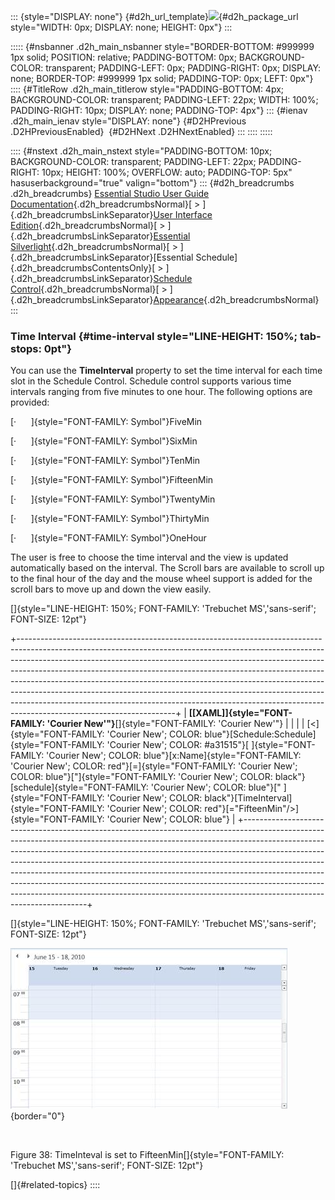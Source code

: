 ::: {style="DISPLAY: none"}
[](ms-xhelp:///?Id=d2h_url_template){#d2h_url_template}![](!package_url!){#d2h_package_url style="WIDTH: 0px; DISPLAY: none; HEIGHT: 0px"}
:::

::::: {#nsbanner .d2h_main_nsbanner style="BORDER-BOTTOM: #999999 1px solid; POSITION: relative; PADDING-BOTTOM: 0px; BACKGROUND-COLOR: transparent; PADDING-LEFT: 0px; PADDING-RIGHT: 0px; DISPLAY: none; BORDER-TOP: #999999 1px solid; PADDING-TOP: 0px; LEFT: 0px"}
:::: {#TitleRow .d2h_main_titlerow style="PADDING-BOTTOM: 4px; BACKGROUND-COLOR: transparent; PADDING-LEFT: 22px; WIDTH: 100%; PADDING-RIGHT: 10px; DISPLAY: none; PADDING-TOP: 4px"}
::: {#ienav .d2h_main_ienav style="DISPLAY: none"}
[](ms-xhelp:///?Id=940665fe-ec57-4140-9c1b-3a5672764fe8){#D2HPrevious .D2HPreviousEnabled}  [](ms-xhelp:///?Id=797c4db4-b740-4e3c-ab0d-e5ac5e3d00bf){#D2HNext .D2HNextEnabled}
:::
::::
:::::

:::: {#nstext .d2h_main_nstext style="PADDING-BOTTOM: 10px; BACKGROUND-COLOR: transparent; PADDING-LEFT: 22px; PADDING-RIGHT: 10px; HEIGHT: 100%; OVERFLOW: auto; PADDING-TOP: 5px" hasuserbackground="true" valign="bottom"}
::: {#d2h_breadcrumbs .d2h_breadcrumbs}
[Essential Studio User Guide Documentation](ms-xhelp:///?Id=12457748-09e3-4d74-a240-8e049cedf030){.d2h_breadcrumbsNormal}[ \> ]{.d2h_breadcrumbsLinkSeparator}[User Interface Edition](ms-xhelp:///?Id=c29296b7-531c-413b-a0ec-488ca1f7f669){.d2h_breadcrumbsNormal}[ \> ]{.d2h_breadcrumbsLinkSeparator}[Essential Silverlight](ms-xhelp:///?Id=66221bd1-ba2e-43c2-94a7-618f50e01d24){.d2h_breadcrumbsNormal}[ \> ]{.d2h_breadcrumbsLinkSeparator}[Essential Schedule]{.d2h_breadcrumbsContentsOnly}[ \> ]{.d2h_breadcrumbsLinkSeparator}[Schedule Control](ms-xhelp:///?Id=641660d5-c458-4c5d-9615-332d1a8eb458){.d2h_breadcrumbsNormal}[ \> ]{.d2h_breadcrumbsLinkSeparator}[Appearance](ms-xhelp:///?Id=436fb287-6cea-4a87-b33f-7177087dd205){.d2h_breadcrumbsNormal}
:::

### Time Interval {#time-interval style="LINE-HEIGHT: 150%; tab-stops: 0pt"}

You can use the **TimeInterval** property to set the time interval for each time slot in the Schedule Control. Schedule control supports various time intervals ranging from five minutes to one hour. The following options are provided:

[·      ]{style="FONT-FAMILY: Symbol"}FiveMin

[·      ]{style="FONT-FAMILY: Symbol"}SixMin

[·      ]{style="FONT-FAMILY: Symbol"}TenMin

[·      ]{style="FONT-FAMILY: Symbol"}FifteenMin

[·      ]{style="FONT-FAMILY: Symbol"}TwentyMin

[·      ]{style="FONT-FAMILY: Symbol"}ThirtyMin

[·      ]{style="FONT-FAMILY: Symbol"}OneHour

The user is free to choose the time interval and the view is updated automatically based on the interval. The Scroll bars are available to scroll up to the final hour of the day and the mouse wheel support is added for the scroll bars to move up and down the view easily.

[]{style="LINE-HEIGHT: 150%; FONT-FAMILY: 'Trebuchet MS','sans-serif'; FONT-SIZE: 12pt"} 

+---------------------------------------------------------------------------------------------------------------------------------------------------------------------------------------------------------------------------------------------------------------------------------------------------------------------------------------------------------------------------------------------------------------------------------------------------------------------------------------------------------------------------------------------------------------------------------------------------------+
| **[\[XAML\]]{style="FONT-FAMILY: 'Courier New'"}**[]{style="FONT-FAMILY: 'Courier New'"}                                                                                                                                                                                                                                                                                                                                                                                                                                                                                                                |
|                                                                                                                                                                                                                                                                                                                                                                                                                                                                                                                                                                                                         |
| [\<]{style="FONT-FAMILY: 'Courier New'; COLOR: blue"}[Schedule:Schedule]{style="FONT-FAMILY: 'Courier New'; COLOR: #a31515"}[ ]{style="FONT-FAMILY: 'Courier New'; COLOR: blue"}[x:Name]{style="FONT-FAMILY: 'Courier New'; COLOR: red"}[=]{style="FONT-FAMILY: 'Courier New'; COLOR: blue"}[\"]{style="FONT-FAMILY: 'Courier New'; COLOR: black"}[schedule]{style="FONT-FAMILY: 'Courier New'; COLOR: blue"}[\" ]{style="FONT-FAMILY: 'Courier New'; COLOR: black"}[TimeInterval]{style="FONT-FAMILY: 'Courier New'; COLOR: red"}[=\"FifteenMin\"/\>]{style="FONT-FAMILY: 'Courier New'; COLOR: blue"} |
+---------------------------------------------------------------------------------------------------------------------------------------------------------------------------------------------------------------------------------------------------------------------------------------------------------------------------------------------------------------------------------------------------------------------------------------------------------------------------------------------------------------------------------------------------------------------------------------------------------+

[]{style="LINE-HEIGHT: 150%; FONT-FAMILY: 'Trebuchet MS','sans-serif'; FONT-SIZE: 12pt"} 

![Description: C:\\Users\\balaji_muthukani\\Desktop\\New Images\\Time interval 15 minutes.png](ImagesExt/image85_48.jpg){border="0"}

 

Figure 38: TimeInteval is set to FifteenMin[]{style="FONT-FAMILY: 'Trebuchet MS','sans-serif'; FONT-SIZE: 12pt"}

[]{#related-topics}
::::
